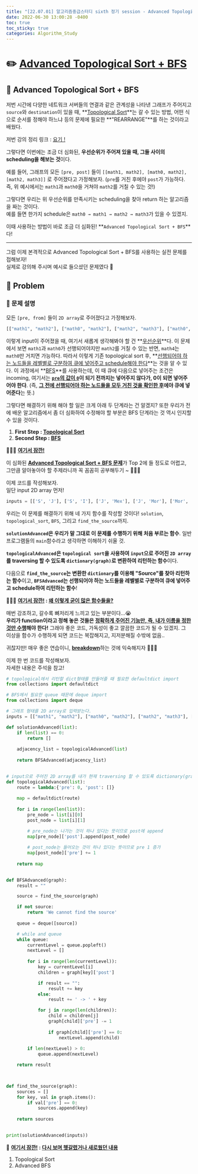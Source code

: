 ```yaml
---
title: "[22.07.01] 알고리즘중급스터디 sixth 정기 session - Advanced Topological Sort + BFS"
date: 2022-06-30 13:00:28 -0400
toc: true
toc_sticky: true
categories: Algorithm_Study
---
```

     
     
# ✏️ <u>Advanced Topological Sort + BFS</u>  



## 📝 Advanced Topological Sort + BFS

저번 시간에 다양한 네트워크 서버들의 연결과 같은 관계성을 나타낸 그래프가 주어지고 `source`와 `destination`이 있을 때, **<u>Topological Sort</u>**는 갈 수 있는 방법, 어떤 식으로 순서를 정해야 하느냐 등의 문제에 필요한 **"REARRANGE"**를 하는 것이라고 배웠다.     

저번 강의 정리 링크 : [요기 !](https://swiftie1230.github.io/algorithm_study/알고리즘활용-TopologicalSort_BFS-정리/)

그렇다면 이번에는 조금 더 심화된, **우선순위가 주어져 있을 때, 그들 사이의 scheduling을 해보는 것**이다.      

예를 들어, 그래프의 모든 `[pre, post]` 들이  `[[math1, math2], [math0, math2], [math2, math3]]` 로 주어졌다고 가정해보자. (`pre`를 거친 후에야 `post`가 가능하다. 즉, 위 예시에서는 `math1`과 `math0`을 거쳐야 `math2`를 거칠 수 있는 것!)         

그렇다면 우리는 위 우선순위를 만족시키는 scheduling을 찾아 return 하는 알고리즘을 짜는 것이다.     
예를 들면 한가지 schedule은 `math0 → math1 → math2 → math3`가 있을 수 있겠지.    

이때 사용하는 방법이 바로 조금 더 심화된! **`Advanced Topological Sort + BFS`**다!



* * *



그럼 이제 본격적으로 Advanced Topological Sort + BFS를 사용하는 실전 문제를 접해보자!   
실제로 강의해 주시며 예시로 들으셨던 문제였다 🌝    

## 💬 Problem

### 📄 문제 설명   

모든 `[pre, from]` 들이 `2D array`로 주어졌다고 가정해보자.     

```python
[["math1", "math2"], ["math0", "math2"], ["math2", "math3"], ["math0", "math4"], ["math3", "math5"], ["math4", "math5"]]
```

이렇게 input이 주어졌을 때, 여기서 새롭게 생각해봐야 할 건 **<u>우선순위</u>**다. 이 문제에서 보면 `math1`과 `math0`가 선행되어야지만 `math2`를 거칠 수 있는 반면, `math4`는 `math0`만 거치면 가능하다. 따라서 이렇게 기존 topological sort 후, **<u>선행되어야 하는 노드들을 레벨별로 구분하여 큐에 넣어주고 schedule해야 한다</u>**는 것을 알 수 있다. 이 과정에서 **<u>BFS</u>**를 사용하는데, 이 때 큐에 다음으로 넣어주는 조건은 incoming, 여기서는 **<u>`pre`의 값이 `0`</u>이 되기 전까지는 넣어주지 않다가, 0이 되면 넣어주어야 한다**. (즉, **<u>그 전에 선행되어야 하는 노드들을 모두 거친 것을 확인한 후</u>에야 큐에 넣어준다**는 뜻.)                   

그렇다면 해결하기 위해 해야 할 일은 크게 아래 두 단계라는 건 알겠지? 또한 우리가 전에 배운 알고리즘에서 좀 더 심화하여 수정해야 할 부분은 BFS 단계라는 것 역시 인지할 수 있을 것이다.         

1. **First Step : <u>Topological Sort</u>**
2. **Second Step : <u>BFS</u>**


<div class="notice--primary" markdown="1">
🙋🏻‍♀️ <strong><u>여기서 잠깐!</u></strong>    

이 심화된 <strong><u>Advanced Topological Sort + BFS 문제</u></strong>가 Top 2에 들 정도로 어렵고, 그만큼 알아놓아야 할 주제라니까 꼭 꼼꼼히 공부해두기 ~ 👩🏻‍💻   
    
</div>


이제 코드를 작성해보자.        
일단 input 2D array 먼저!        

```python
inputs = [['S', 'J'], ['S', 'I'], ['J', 'Mex'], ['J', 'Mor'], ['Mor', 'H'], ['Mor', 'Jap'], ['Mex', 'Jap'], ['Jap', 'E'], ['Jap', 'C'], ['Jap', 'F'], ['I', 'F']]
```

우리는 이 문제를 해결하기 위해 네 가지 함수를 작성할 것이다! `solution`, `topological_sort`, `BFS`, 그리고 `find_the_source`까지.          

**`solutionAdvanced`은 우리가 말 그대로 이 문제를 수행하기 위해 처음 부르는 함수**. 일반 프로그램들의 `main`함수라고 생각하면 이해하기 쉬울 것.        

**`topologicalAdvanced`은 `topological sort`을 사용하여 `input`으로 주어진 `2D array`를 traversing 할 수 있도록 `dictionary(graph)`로 변환하여 리턴하는 함수**이다.     

다음으로 **`find_the_source`는 변환한 `dictionary`를 이용해 "Source"를 찾아 리턴하는 함수**이고, **`BFSAdvanced`는 선행되어야 하는 노드들을 레벨별로 구분하여 큐에 넣어주고 schedule하여 리턴하는 함수**!      


<div class="notice--primary" markdown="1">
🙋🏻‍♀️ <strong><u>여기서 잠깐!</u> : <u>왜 이렇게 굳이 많은 함수들을?</u></strong>    

매번 강조하고, 갈수록 뼈저리게 느끼고 있는 부분이다...😭          
<strong>우리가 function이라고 정해 놓은 것들은 <u>정확하게 주어진 기능만, 즉, 내가 이름을 정한 것만  수행</u>해야 한다!</strong> 그래야 좋은 코드, 가독성이 좋고 깔끔한 코드가 될 수 있겠지. 그 이상을 함수가 수행하게 되면 코드는 복잡해지고, 지저분해질 수밖에 없음..       

귀찮지만! 매우 좋은 연습이니, <strong><u>breakdown</u></strong>하는 것에 익숙해지자 👩🏻‍💻
    
</div>

이제 한 번 코드를 작성해보자.    
자세한 내용은 주석을 참고!   

```python
# topological에서 리턴할 dict형태를 만들어줄 때 필요한 defaultdict import
from collections import defaultdict

# BFS에서 필요한 queue 때문에 deque import
from collections import deque

# 그래프 형태를 2D array로 입력받는다.
inputs = [["math1", "math2"], ["math0", "math2"], ["math2", "math3"], ["math0", "math4"], ["math3", "math5"], ["math4", "math5"]]

def solutionAdvanced(list):
    if len(list) == 0:
        return []
	
    adjacency_list = topologicalAdvanced(list)
    
    return BFSAdvanced(adjacency_list)
	

# input으로 주어진 2D array를 내가 현재 traversing 할 수 있도록 dictionary(graph)를 만들어주었다!   
def topologicalAdvanced(list):
    route = lambda:{'pre': 0, 'post': []}
    
    map = defaultdict(route)
    
    for i in range(len(list)):
        pre_node = list[i][0]
        post_node = list[i][1]

	    # pre_node는 나가는 것이 하나 있다는 뜻이므로 post에 append	
        map[pre_node]['post'].append(post_node)
	
	    # post_node는 들어오는 것이 하나 있다는 뜻이므로 pre 1 증가	
        map[post_node]['pre'] += 1
		
    return map

    
def BFSAdvanced(graph):
    result = ""

    source = find_the_source(graph)

    if not source:
        return 'We cannot find the source'
    
    queue = deque([source])

    # while and queue
    while queue:
        currentLevel = queue.popleft()
        nextLevel = []
        
        for i in range(len(currentLevel)):
            key = currentLevel[i]
            children = graph[key]['post']

            if result == "":
                result += key
            else:
                result += ' -> ' + key

            for j in range(len(children)):
                child = children[j]
                graph[child]['pre'] -= 1
                
                if graph[child]['pre'] == 0:
                    nextLevel.append(child)
        
        if len(nextLevel) > 0:
            queue.append(nextLevel)

    return result

					

def find_the_source(graph):
    sources = []
    for key, val in graph.items():
        if val['pre'] == 0:
            sources.append(key)
    
    return sources
		

print(solutionAdvanced(inputs))
```


<div class="notice--primary" markdown="1">
🌝 <strong><u>여기서 잠깐!</u> : <u>다시 보며 헷갈렸거나 새로웠던 내용</u></strong>        

1. Topological Sort         
2. Advanced BFS        

</div>
